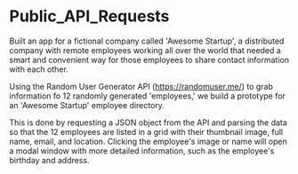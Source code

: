 # Public_API_Requests
 
Built an app for a fictional company called 'Awesome Startup', a distributed company with remote employees working all over the world that needed a smart and convenient way for those employees to share contact information with each other.

Using the Random User Generator API (https://randomuser.me/) to grab information fo 12 randomly generated 'employees,' we build a prototype for an 'Awesome Startup' employee directory.

This is done by requesting a JSON object from the API and parsing the data so that the 12 employees are listed in a grid with their thumbnail image, full name, email, and location. Clicking the employee's image or name will open a modal window with more detailed information, such as the employee's birthday and address.